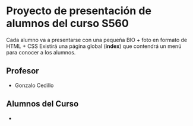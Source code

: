 # Proyecto de presentación de alumnos del curso S560

Cada alumno va a presentarse con una pequeña BIO + foto en formato de HTML + CSS
Existirá una página global (**index**) que contendrá un menú para conocer a los alumnos.

## Profesor

* Gonzalo Cedillo

## Alumnos del Curso

* 